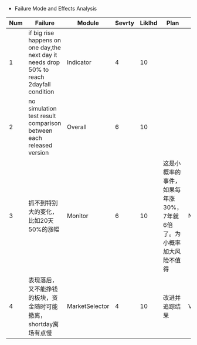 - Failure Mode and Effects Analysis

|Num|Failure|Module|Sevrty|Liklhd|Plan|Do|Check|Act|
|---|---|---|---|---|---|---|---|---|
|1|if big rise happens on one day,the next day it needs drop 50% to reach 2dayfall condition|Indicator|4|10|||||
|2|no simulation test result comparison between each released version|Overall|6|10|||||
|3|抓不到特别大的变化，比如20天50%的涨幅|Monitor|6|10|这是小概率的事件，如果每年涨30%，7年就6倍了。为小概率加大风险不值得|None|||
|4|表现落后，又不能挣钱的板块，资金随时可能撤离，shortday离场有点慢|MarketSelector|4|10|改进并追踪结果|Ver.159|有效次数: 1 无效次数: 0|更新日期：2019-4-9|
